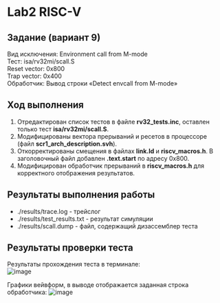 # Lab2 RISC-V
## Задание (вариант 9)
Вид исключения: Environment call from M-mode  
Тест: isa/rv32mi/scall.S  
Reset vector: 0x800  
Trap vector: 0x400  
Обработчик: Вывод строки «Detect envcall from M-mode»  

## Ход выполнения
1) Отредактирован список тестов в файле **rv32_tests.inc**, оставлен только тест **isa/rv32mi/scall.S**.
2) Модифицированы вектора прерываний и ресетов в процессоре (файл **scr1_arch_description.svh**).
3) Откорректированы смещения в файлах **link.ld** и **riscv_macros.h**. В заголовочный файл добавлен **.text.start** по адресу 0x800.
4) Модифицирован обработчик прерываний в **riscv_macros.h** для корректного отображения результатов.

## Результаты выполнения работы
+ ./results/trace.log - трейслог
+ ./results/test_results.txt - результат симуляции
+ ./results/scall.dump - файл, содержащий дизассемблер теста

## Результаты проверки теста
Результаты прохождения теста в терминале:  
![image](https://github.com/TimesNewRomanHub/scr1/assets/159648521/0f7e5bf4-9ca4-4eef-a2cd-ff0942dedc9e)
 
Графики вейвформ, в выводе отображается заданная строка обработчика: 
![image](https://github.com/TimesNewRomanHub/scr1/assets/159648521/1ce3c8d1-d15a-49e7-9924-d27be797fa4f)


